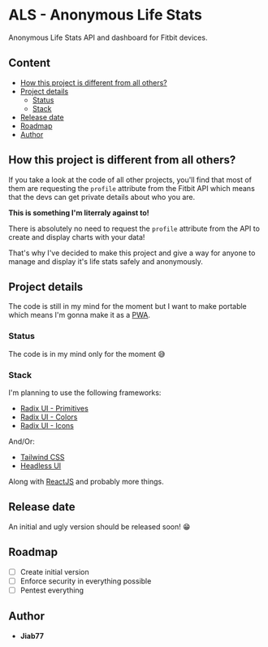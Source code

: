 # ALS - Anonymous Life Stats <!-- omit from toc -->

Anonymous Life Stats API and dashboard for Fitbit devices.

## Content <!-- omit from toc -->

* [How this project is different from all others?](#how-this-project-is-different-from-all-others)
* [Project details](#project-details)
  * [Status](#status)
  * [Stack](#stack)
* [Release date](#release-date)
* [Roadmap](#roadmap)
* [Author](#author)

## How this project is different from all others?

If you take a look at the code of all other projects, you'll find that most of them are requesting the `profile` attribute from the Fitbit API which means that the devs can get private details about who you are.

__This is something I'm literraly against to!__

There is absolutely no need to request the `profile` attribute from the API to create and display charts with your data!

That's why I've decided to make this project and give a way for anyone to manage and display it's life stats safely and anonymously.

## Project details

The code is still in my mind for the moment but I want to make portable which means I'm gonna make it as a [PWA](https://developer.mozilla.org/en-US/docs/Web/Progressive_web_apps).

### Status

The code is in my mind only for the moment 😅

### Stack

I'm planning to use the following frameworks:

* [Radix UI - Primitives](https://www.radix-ui.com/)
* [Radix UI - Colors](https://www.radix-ui.com/colors)
* [Radix UI - Icons](https://icons.radix-ui.com/)

And/Or:

* [Tailwind CSS](https://tailwindcss.com/)
* [Headless UI](https://headlessui.com/)

Along with [ReactJS](https://reactjs.org/) and probably more things.

## Release date

An initial and ugly version should be released soon! 😁

## Roadmap

* [ ] Create initial version
* [ ] Enforce security in everything possible
* [ ] Pentest everything

## Author

* __Jiab77__